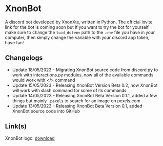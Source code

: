 # XnonBot

A discord bot developed by XnonXte, written in Python. The official invite link for the bot is coming soon but if you want to try the bot for yourself make sure to change the `load_dotenv` path to the `.env` file you have in your computer, then simply change the variable with your discord app token, have fun!

## Changelogs

- Update 18/05/2023 - Migrating XnonBot source code from discord.py to work with interactions.py modules, now all of the available commands would work with </> command
- Update 15/05/2023 - Releasing XnonBot Version Beta 0.2, now XnonBot will work with slash command for some of its commands
- Update 14/05/2023 - Releasing XnonBot Beta Version 0.1.1, added a few things but mainly `.pexels` to search for an image on pexels.com
- Update 13/05/2023 - Releasing XnonBot Beta Version 0.1, added XnonBot source code into GitHub

## Link(s)

XnonBot logo: [download](https://cdn.discordapp.com/attachments/944147343140327465/1106659505711878154/xnonbot.png)
